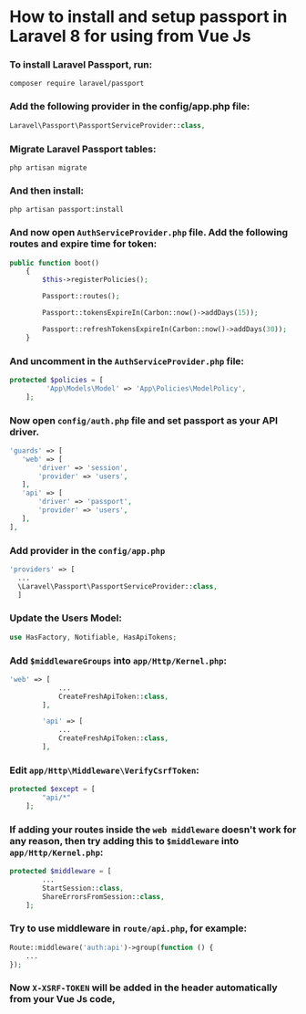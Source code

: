 # How to install and setup passport in Laravel 8 for using from Vue Js

### To install Laravel Passport, run:

```
composer require laravel/passport
```

### Add the following provider in the config/app.php file:

```php
Laravel\Passport\PassportServiceProvider::class,
```

### Migrate Laravel Passport tables:

```
php artisan migrate
```

### And then install:

```
php artisan passport:install
```

### And now open `AuthServiceProvider.php` file. Add the following routes and expire time for token:

```php
public function boot()
    {
        $this->registerPolicies();

        Passport::routes();

        Passport::tokensExpireIn(Carbon::now()->addDays(15));

        Passport::refreshTokensExpireIn(Carbon::now()->addDays(30));
    }
```

### And uncomment in the `AuthServiceProvider.php` file:

```php
protected $policies = [
         'App\Models\Model' => 'App\Policies\ModelPolicy',
    ];
```

### Now open `config/auth.php` file and set passport as your API driver.

```php
'guards' => [
   'web' => [
       'driver' => 'session',
       'provider' => 'users',
   ],
   'api' => [
       'driver' => 'passport',
       'provider' => 'users',
   ],
],
```

### Add provider in the `config/app.php`

```php
'providers' => [
  ...
  \Laravel\Passport\PassportServiceProvider::class,
  ]
```

### Update the Users Model:

```php
use HasFactory, Notifiable, HasApiTokens;
```

### Add `$middlewareGroups` into `app/Http/Kernel.php`:

```php
'web' => [
            ...
            CreateFreshApiToken::class,
        ],

        'api' => [
            ...
            CreateFreshApiToken::class,
        ],
```

### Edit `app/Http\Middleware\VerifyCsrfToken`:

```php
protected $except = [
        "api/*"
    ];
```

### If adding your routes inside the `web middleware` doesn't work for any reason, then try adding this to `$middleware` into `app/Http/Kernel.php`:

```php
protected $middleware = [
        ...
        StartSession::class,
        ShareErrorsFromSession::class,
    ];
```

### Try to use middleware in `route/api.php`, for example:

```php
Route::middleware('auth:api')->group(function () {
    ...
});
```

### Now `X-XSRF-TOKEN` will be added in the header automatically from your Vue Js code,
